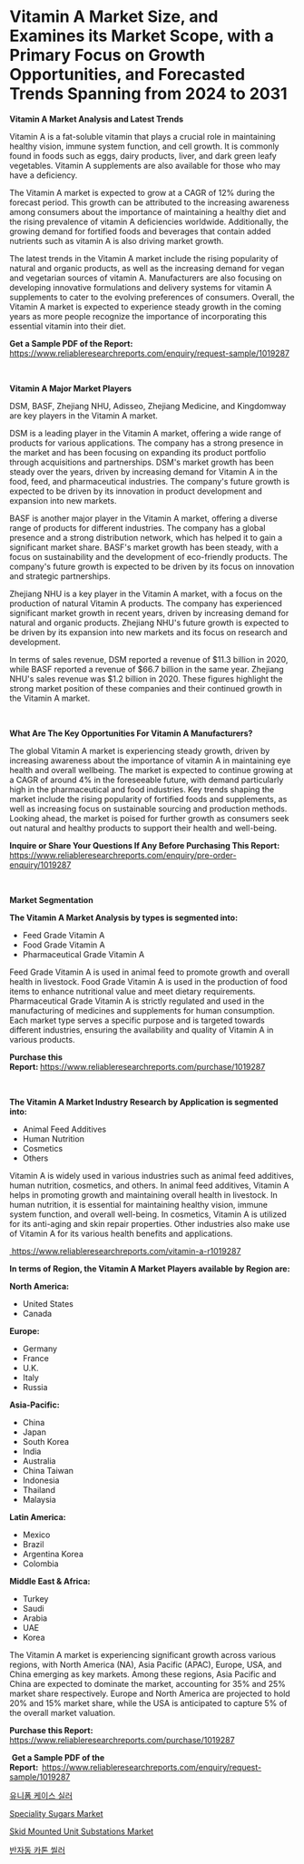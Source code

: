 <p><h1>Vitamin A Market Size, and Examines its Market Scope, with a Primary Focus on Growth Opportunities, and Forecasted Trends Spanning from 2024 to 2031</h1></p><p><strong>Vitamin A Market Analysis and Latest Trends</strong></p>
<p><p>Vitamin A is a fat-soluble vitamin that plays a crucial role in maintaining healthy vision, immune system function, and cell growth. It is commonly found in foods such as eggs, dairy products, liver, and dark green leafy vegetables. Vitamin A supplements are also available for those who may have a deficiency.</p><p>The Vitamin A market is expected to grow at a CAGR of 12% during the forecast period. This growth can be attributed to the increasing awareness among consumers about the importance of maintaining a healthy diet and the rising prevalence of vitamin A deficiencies worldwide. Additionally, the growing demand for fortified foods and beverages that contain added nutrients such as vitamin A is also driving market growth.</p><p>The latest trends in the Vitamin A market include the rising popularity of natural and organic products, as well as the increasing demand for vegan and vegetarian sources of vitamin A. Manufacturers are also focusing on developing innovative formulations and delivery systems for vitamin A supplements to cater to the evolving preferences of consumers. Overall, the Vitamin A market is expected to experience steady growth in the coming years as more people recognize the importance of incorporating this essential vitamin into their diet.</p></p>
<p><strong>Get a Sample PDF of the Report:&nbsp;</strong> <a href="https://www.reliableresearchreports.com/enquiry/request-sample/1019287">https://www.reliableresearchreports.com/enquiry/request-sample/1019287</a></p>
<p>&nbsp;</p>
<p><strong>Vitamin A Major Market Players</strong></p>
<p><p>DSM, BASF, Zhejiang NHU, Adisseo, Zhejiang Medicine, and Kingdomway are key players in the Vitamin A market.</p><p>DSM is a leading player in the Vitamin A market, offering a wide range of products for various applications. The company has a strong presence in the market and has been focusing on expanding its product portfolio through acquisitions and partnerships. DSM's market growth has been steady over the years, driven by increasing demand for Vitamin A in the food, feed, and pharmaceutical industries. The company's future growth is expected to be driven by its innovation in product development and expansion into new markets.</p><p>BASF is another major player in the Vitamin A market, offering a diverse range of products for different industries. The company has a global presence and a strong distribution network, which has helped it to gain a significant market share. BASF's market growth has been steady, with a focus on sustainability and the development of eco-friendly products. The company's future growth is expected to be driven by its focus on innovation and strategic partnerships.</p><p>Zhejiang NHU is a key player in the Vitamin A market, with a focus on the production of natural Vitamin A products. The company has experienced significant market growth in recent years, driven by increasing demand for natural and organic products. Zhejiang NHU's future growth is expected to be driven by its expansion into new markets and its focus on research and development.</p><p>In terms of sales revenue, DSM reported a revenue of $11.3 billion in 2020, while BASF reported a revenue of $66.7 billion in the same year. Zhejiang NHU's sales revenue was $1.2 billion in 2020. These figures highlight the strong market position of these companies and their continued growth in the Vitamin A market.</p></p>
<p>&nbsp;</p>
<p><strong>What Are The Key Opportunities For Vitamin A Manufacturers?</strong></p>
<p><p>The global Vitamin A market is experiencing steady growth, driven by increasing awareness about the importance of vitamin A in maintaining eye health and overall wellbeing. The market is expected to continue growing at a CAGR of around 4% in the foreseeable future, with demand particularly high in the pharmaceutical and food industries. Key trends shaping the market include the rising popularity of fortified foods and supplements, as well as increasing focus on sustainable sourcing and production methods. Looking ahead, the market is poised for further growth as consumers seek out natural and healthy products to support their health and well-being.</p></p>
<p><strong>Inquire or Share Your Questions If Any Before Purchasing This Report:</strong> <a href="https://www.reliableresearchreports.com/enquiry/pre-order-enquiry/1019287">https://www.reliableresearchreports.com/enquiry/pre-order-enquiry/1019287</a></p>
<p>&nbsp;</p>
<p><strong>Market Segmentation</strong></p>
<p><strong>The Vitamin A Market Analysis by types is segmented into:</strong></p>
<p><ul><li>Feed Grade Vitamin A</li><li>Food Grade Vitamin A</li><li>Pharmaceutical Grade Vitamin A</li></ul></p>
<p><p>Feed Grade Vitamin A is used in animal feed to promote growth and overall health in livestock. Food Grade Vitamin A is used in the production of food items to enhance nutritional value and meet dietary requirements. Pharmaceutical Grade Vitamin A is strictly regulated and used in the manufacturing of medicines and supplements for human consumption. Each market type serves a specific purpose and is targeted towards different industries, ensuring the availability and quality of Vitamin A in various products.</p></p>
<p><strong>Purchase this Report:&nbsp;</strong><a href="https://www.reliableresearchreports.com/purchase/1019287">https://www.reliableresearchreports.com/purchase/1019287</a></p>
<p>&nbsp;</p>
<p><strong>The Vitamin A Market Industry Research by Application is segmented into:</strong></p>
<p><ul><li>Animal Feed Additives</li><li>Human Nutrition</li><li>Cosmetics</li><li>Others</li></ul></p>
<p><p>Vitamin A is widely used in various industries such as animal feed additives, human nutrition, cosmetics, and others. In animal feed additives, Vitamin A helps in promoting growth and maintaining overall health in livestock. In human nutrition, it is essential for maintaining healthy vision, immune system function, and overall well-being. In cosmetics, Vitamin A is utilized for its anti-aging and skin repair properties. Other industries also make use of Vitamin A for its various health benefits and applications.</p></p>
<p><a href="https://www.reliableresearchreports.com/vitamin-a-r1019287">&nbsp;https://www.reliableresearchreports.com/vitamin-a-r1019287</a></p>
<p><strong>In terms of Region, the Vitamin A Market Players available by Region are:</strong></p>
<p>
    <p> <strong> North America: </strong>
        <ul>
            <li>United States</li>
            <li>Canada</li>
        </ul>
        </p> 
    <p> <strong> Europe: </strong>
        <ul>
            <li>Germany</li>
            <li>France</li>
            <li>U.K.</li>
            <li>Italy</li>
            <li>Russia</li>
        </ul>
        </p> 
    <p> <strong> Asia-Pacific: </strong>
        <ul>
            <li>China</li>
            <li>Japan</li>
            <li>South Korea</li>
            <li>India</li>
            <li>Australia</li>
            <li>China Taiwan</li>
            <li>Indonesia</li>
            <li>Thailand</li>
            <li>Malaysia</li>
        </ul>
        </p> 
    <p> <strong> Latin America: </strong>
        <ul>
            <li>Mexico</li>
            <li>Brazil</li>
            <li>Argentina Korea</li>
            <li>Colombia</li>
        </ul>
        </p> 
    <p> <strong> Middle East & Africa: </strong>
        <ul>
            <li>Turkey</li>
            <li>Saudi</li>
            <li>Arabia</li>
            <li>UAE</li>
            <li>Korea</li>
        </ul>
    </p>
    </p>
<p><p>The Vitamin A market is experiencing significant growth across various regions, with North America (NA), Asia Pacific (APAC), Europe, USA, and China emerging as key markets. Among these regions, Asia Pacific and China are expected to dominate the market, accounting for 35% and 25% market share respectively. Europe and North America are projected to hold 20% and 15% market share, while the USA is anticipated to capture 5% of the overall market valuation.</p></p>
<p><strong>Purchase this Report: </strong><a href="https://www.reliableresearchreports.com/purchase/1019287">https://www.reliableresearchreports.com/purchase/1019287</a></p>
<p>&nbsp;<strong>Get a Sample PDF of the Report:&nbsp;&nbsp;</strong><a href="https://www.reliableresearchreports.com/enquiry/request-sample/1019287">https://www.reliableresearchreports.com/enquiry/request-sample/1019287</a></p>
<p><strong></strong></p>
<p><p><a href="https://medium.com/@belskiraizo_60481/%EA%B8%80%EB%A1%9C%EB%B2%8C-%EC%9C%A0%EB%8B%88%ED%8F%BC-%EC%BC%80%EC%9D%B4%EC%8A%A4-%EC%8B%9C%EB%9F%AC-%EC%8B%9C%EC%9E%A5%EC%9D%80-2024%EB%85%84%EB%B6%80%ED%84%B0-2031%EB%85%84%EA%B9%8C%EC%A7%80%EC%9D%98-%EA%B8%B0%EA%B0%84-%EB%8F%99%EC%95%88-%EC%9D%98-cagr%EB%A1%9C-%EC%84%B1%EC%9E%A5%ED%95%A0-%EA%B2%83%EC%9C%BC%EB%A1%9C-%EC%98%88%EC%B8%A1%EB%90%A9%EB%8B%88%EB%8B%A4-72291f697b81">유니폼 케이스 실러</a></p><p><a href="https://www.linkedin.com/pulse/speciality-sugars-market-key-successful-business-strategy-forecast-end8c">Speciality Sugars Market</a></p><p><a href="https://www.linkedin.com/pulse/skid-mounted-unit-substations-market-report-reveals-latest-trends-qmllc">Skid Mounted Unit Substations Market</a></p><p><a href="https://medium.com/@belskiraizo_60481/%EC%84%B8%EB%AF%B8-%EC%9E%90%EB%8F%99-%EC%98%A4%ED%86%A0-%EB%A7%88%ED%8B%B1-%EC%BC%80%EC%9D%B4%ED%84%B4-%EC%94%B0%EB%9F%AC-%EC%8B%9C%EC%9E%A5-%EC%A0%84%EB%A7%9D-%EC%99%84%EC%A0%84%ED%95%9C-%EC%82%B0%EC%97%85-%EB%B6%84%EC%84%9D-2024%EB%85%84%EB%B6%80%ED%84%B0-2031%EB%85%84%EA%B9%8C%EC%A7%80-f492081d1efa">반자동 카톤 씰러</a></p></p>